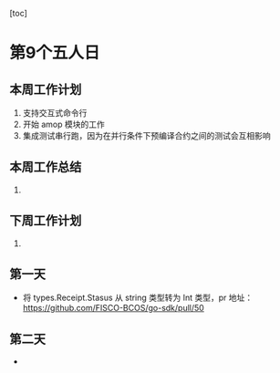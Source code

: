 [toc]

# 第9个五人日

## 本周工作计划

1. 支持交互式命令行
2. 开始 amop 模块的工作
3. 集成测试串行跑，因为在并行条件下预编译合约之间的测试会互相影响

## 本周工作总结

1. 

## 下周工作计划

1. 

## 第一天

- 将 types.Receipt.Stasus 从 string 类型转为 Int 类型，pr 地址：https://github.com/FISCO-BCOS/go-sdk/pull/50

## 第二天

- 